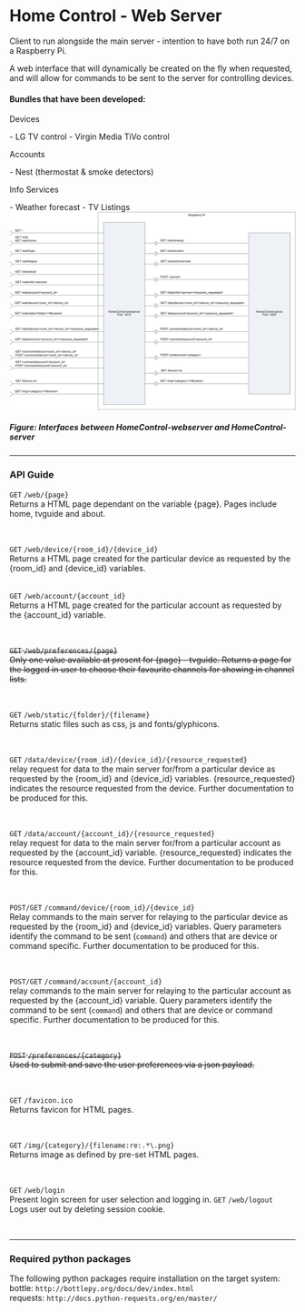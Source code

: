 # Home Control - Web Server

Client to run alongside the main server - intention to have both run 24/7 on a Raspberry Pi.

A web interface  that will dynamically be created on the fly when requested, and will allow for commands to be sent to the server for controlling devices.

<h4>Bundles that have been developed:</h4>

<p>Devices</p>
- LG TV control
- Virgin Media TiVo control

<p>Accounts</p>
- Nest (thermostat & smoke detectors)

<p>Info Services</p>
- Weather forecast
- TV Listings

<img src="https://github.com/robe16/HomeControl-documentation/blob/master/img_interfaces_webserver-server.jpg">
<h5>Figure: Interfaces between HomeControl-webserver and HomeControl-server</h5>

<hr>
<h3>API Guide</h3>
<p>
<code>GET</code> <code>/web/{page}</code>
<br>Returns a HTML page dependant on the variable {page}. Pages include home, tvguide and about.</p>
<br><p>
<code>GET</code> <code>/web/device/{room_id}/{device_id}</code>
<br>Returns a HTML page created for the particular device as requested by the {room_id} and {device_id} variables.
</p><br>
<code>GET</code> <code>/web/account/{account_id}</code>
<br>Returns a HTML page created for the particular account as requested by the {account_id} variable.
</p><br>

<strike><p>
<code>GET</code> <code>/web/preferences/{page}</code>
<br>Only one value available at present for {page} - tvguide. Returns a page for the logged in user to choose their favourite channels for showing in channel lists.
</p></strike>

<br><p>
<code>GET</code> <code>/web/static/{folder}/{filename}</code>
<br>Returns static files such as css, js and fonts/glyphicons.
</p><br><p>
<code>GET</code> <code>/data/device/{room_id}/{device_id}/{resource_requested}</code>
<br>relay request for data to the main server for/from a particular device as requested by the {room_id} and {device_id} variables. {resource_requested} indicates the resource requested from the device. Further documentation to be produced for this.
</p><br><p>
<code>GET</code> <code>/data/account/{account_id}/{resource_requested}</code>
<br>relay request for data to the main server for/from a particular account as requested by the {account_id} variable. {resource_requested} indicates the resource requested from the device. Further documentation to be produced for this.
</p><br><p>
<code>POST/GET</code> <code>/command/device/{room_id}/{device_id}</code>
<br>Relay commands to the main server for relaying to the particular device as requested by the {room_id} and {device_id} variables. Query parameters identify the command to be sent (<code>command</code>) and others that are device or command specific. Further documentation to be produced for this.
</p><br><p>
<code>POST/GET</code> <code>/command/account/{account_id}</code>
<br>relay commands to the main server for relaying to the particular account as requested by the {account_id} variable. Query parameters identify the command to be sent (<code>command</code>) and others that are device or command specific. Further documentation to be produced for this.
</p><br>

<strike><p>
<code>POST</code> <code>/preferences/{category}</code>
<br>Used to submit and save the user preferences via a json payload.
</p><br></strike>

<p>
<code>GET</code> <code>/favicon.ico</code>
<br>Returns favicon for HTML pages.
</p><br><p>
<code>GET</code> <code>/img/{category}/{filename:re:.*\.png}</code>
<br>Returns image as defined by pre-set HTML pages.
</p><br><p>
<code>GET</code> <code>/web/login</code>
<br>Present login screen for user selection and logging in.
<code>GET</code> <code>/web/logout</code>
<br>Logs user out by deleting session cookie.
</p><br>

<hr>

<h3>Required python packages</h3>
<p>The following python packages require installation on the target system:
<br>
bottle:
<code>http://bottlepy.org/docs/dev/index.html</code>
<br>
requests:
<code>http://docs.python-requests.org/en/master/</code>
</p>
